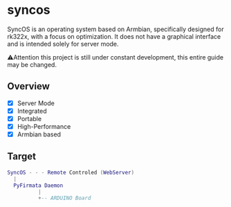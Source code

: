 # syncos
SyncOS is an operating system based on Armbian, specifically designed for rk322x, with a focus on optimization. It does not have a graphical interface and is intended solely for server mode.

⚠️Attention this project is still under constant development, this entire guide may be changed.


## Overview
- [x] Server Mode
- [x] Integrated
- [x] Portable
- [x] High-Performance
- [x] Armbian based

## Target

```lua
SyncOS - - - Remote Controled (WebServer)
  |
  PyFirmata Daemon
          |
          +-- ARDUINO Board
```
